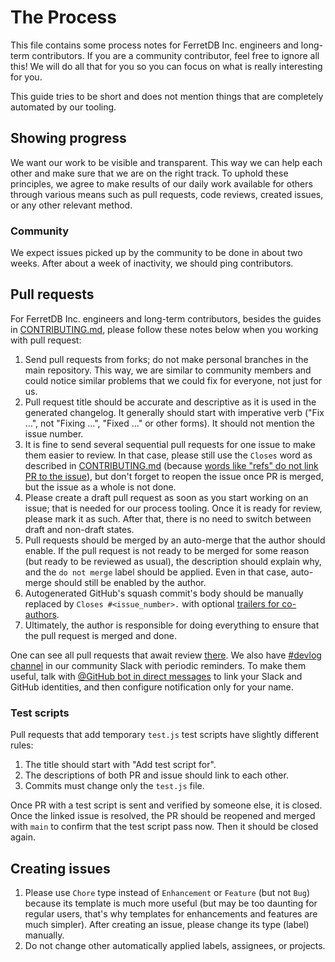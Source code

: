 # The Process

This file contains some process notes for FerretDB Inc. engineers and long-term contributors.
If you are a community contributor, feel free to ignore all this!
We will do all that for you so you can focus on what is really interesting for you.

This guide tries to be short and does not mention things that are completely automated by our tooling.

## Showing progress

We want our work to be visible and transparent.
This way we can help each other and make sure that we are on the right track.
To uphold these principles, we agree to make results of our daily work available for others through various means such as
pull requests, code reviews, created issues, or any other relevant method.

### Community

We expect issues picked up by the community to be done in about two weeks.
After about a week of inactivity, we should ping contributors.

## Pull requests

For FerretDB Inc. engineers and long-term contributors,
besides the guides in [CONTRIBUTING.md](../CONTRIBUTING.md),
please follow these notes below when you working with pull request:

1. Send pull requests from forks; do not make personal branches in the main repository.
   This way, we are similar to community members and could notice similar problems that we could fix for everyone,
   not just for us.
2. Pull request title should be accurate and descriptive as it is used in the generated changelog.
   It generally should start with imperative verb ("Fix …", not "Fixing …", "Fixed …" or other forms).
   It should not mention the issue number.
3. It is fine to send several sequential pull requests for one issue to make them easier to review.
   In that case, please still use the `Closes` word as described in [CONTRIBUTING.md](../CONTRIBUTING.md)
   (because [words like "refs" do not link PR to the issue](https://docs.github.com/en/issues/tracking-your-work-with-issues/linking-a-pull-request-to-an-issue#linking-a-pull-request-to-an-issue-using-a-keyword)),
   but don't forget to reopen the issue once PR is merged,
   but the issue as a whole is not done.
4. Please create a draft pull request as soon as you start working on an issue; that is needed for our process tooling.
   Once it is ready for review, please mark it as such.
   After that, there is no need to switch between draft and non-draft states.
5. Pull requests should be merged by an auto-merge that the author should enable.
   If the pull request is not ready to be merged for some reason (but ready to be reviewed as usual),
   the description should explain why, and the `do not merge` label should be applied.
   Even in that case, auto-merge should still be enabled by the author.
6. Autogenerated GitHub's squash commit's body should be manually replaced by `Closes #<issue_number>.`
   with optional [trailers for co-authors](https://docs.github.com/en/pull-requests/committing-changes-to-your-project/creating-and-editing-commits/creating-a-commit-with-multiple-authors).
7. Ultimately, the author is responsible for doing everything to ensure that the pull request is merged and done.

One can see all pull requests that await review [there](https://github.com/pulls/review-requested?q=user%3AFerretDB+is%3Aopen).
We also have [#devlog channel](https://ferretdb.slack.com/archives/C02P0MR7VJS)
in our community Slack with periodic reminders.
To make them useful,
talk with [@GitHub bot in direct messages](https://ferretdb.slack.com/archives/D02P4EJPFGV)
to link your Slack and GitHub identities,
and then configure notification only for your name.

### Test scripts

Pull requests that add temporary `test.js` test scripts have slightly different rules:

1. The title should start with "Add test script for".
2. The descriptions of both PR and issue should link to each other.
3. Commits must change only the `test.js` file.

Once PR with a test script is sent and verified by someone else, it is closed.
Once the linked issue is resolved, the PR should be reopened and merged with `main` to confirm that the test script pass now.
Then it should be closed again.

## Creating issues

1. Please use `Chore` type instead of `Enhancement` or `Feature` (but not `Bug`)
   because its template is much more useful
   (but may be too daunting for regular users, that's why templates for enhancements and features are much simpler).
   After creating an issue, please change its type (label) manually.
2. Do not change other automatically applied labels, assignees, or projects.
